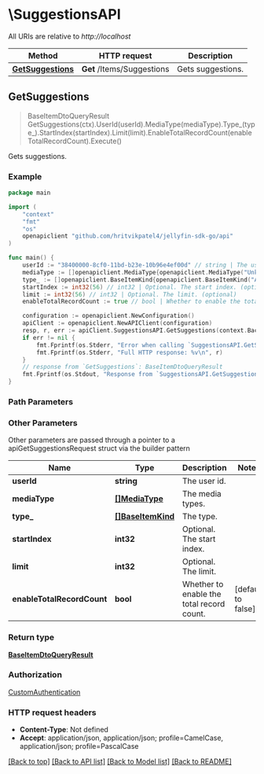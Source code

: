# \SuggestionsAPI

All URIs are relative to *http://localhost*

Method | HTTP request | Description
------------- | ------------- | -------------
[**GetSuggestions**](SuggestionsAPI.md#GetSuggestions) | **Get** /Items/Suggestions | Gets suggestions.



## GetSuggestions

> BaseItemDtoQueryResult GetSuggestions(ctx).UserId(userId).MediaType(mediaType).Type_(type_).StartIndex(startIndex).Limit(limit).EnableTotalRecordCount(enableTotalRecordCount).Execute()

Gets suggestions.

### Example

```go
package main

import (
	"context"
	"fmt"
	"os"
	openapiclient "github.com/hritvikpatel4/jellyfin-sdk-go/api"
)

func main() {
	userId := "38400000-8cf0-11bd-b23e-10b96e4ef00d" // string | The user id. (optional)
	mediaType := []openapiclient.MediaType{openapiclient.MediaType("Unknown")} // []MediaType | The media types. (optional)
	type_ := []openapiclient.BaseItemKind{openapiclient.BaseItemKind("AggregateFolder")} // []BaseItemKind | The type. (optional)
	startIndex := int32(56) // int32 | Optional. The start index. (optional)
	limit := int32(56) // int32 | Optional. The limit. (optional)
	enableTotalRecordCount := true // bool | Whether to enable the total record count. (optional) (default to false)

	configuration := openapiclient.NewConfiguration()
	apiClient := openapiclient.NewAPIClient(configuration)
	resp, r, err := apiClient.SuggestionsAPI.GetSuggestions(context.Background()).UserId(userId).MediaType(mediaType).Type_(type_).StartIndex(startIndex).Limit(limit).EnableTotalRecordCount(enableTotalRecordCount).Execute()
	if err != nil {
		fmt.Fprintf(os.Stderr, "Error when calling `SuggestionsAPI.GetSuggestions``: %v\n", err)
		fmt.Fprintf(os.Stderr, "Full HTTP response: %v\n", r)
	}
	// response from `GetSuggestions`: BaseItemDtoQueryResult
	fmt.Fprintf(os.Stdout, "Response from `SuggestionsAPI.GetSuggestions`: %v\n", resp)
}
```

### Path Parameters



### Other Parameters

Other parameters are passed through a pointer to a apiGetSuggestionsRequest struct via the builder pattern


Name | Type | Description  | Notes
------------- | ------------- | ------------- | -------------
 **userId** | **string** | The user id. | 
 **mediaType** | [**[]MediaType**](MediaType.md) | The media types. | 
 **type_** | [**[]BaseItemKind**](BaseItemKind.md) | The type. | 
 **startIndex** | **int32** | Optional. The start index. | 
 **limit** | **int32** | Optional. The limit. | 
 **enableTotalRecordCount** | **bool** | Whether to enable the total record count. | [default to false]

### Return type

[**BaseItemDtoQueryResult**](BaseItemDtoQueryResult.md)

### Authorization

[CustomAuthentication](../README.md#CustomAuthentication)

### HTTP request headers

- **Content-Type**: Not defined
- **Accept**: application/json, application/json; profile=CamelCase, application/json; profile=PascalCase

[[Back to top]](#) [[Back to API list]](../README.md#documentation-for-api-endpoints)
[[Back to Model list]](../README.md#documentation-for-models)
[[Back to README]](../README.md)

